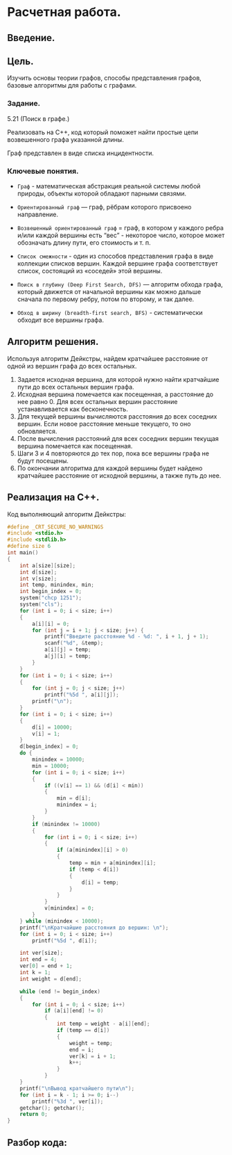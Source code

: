 # Расчетная работа.
## Введение.
## Цель.
Изучить основы теории графов, способы представления графов, базовые алгоритмы для работы с графами.
### Задание.
5.21 (Поиск в графе.)

Реализовать на C++, код который поможет найти простые цепи возвешенного графа указанной длины.

Граф представлен в виде списка инцидентности.

### Ключевые понятия.
- `Граф` - математическая абстракция реальной системы любой природы, объекты которой обладают парными связями.
- `Ориентированный граф` —  граф, рёбрам которого присвоено направление.
- `Возвешенный ориентированный граф` =  граф, в котором у каждого ребра и/или каждой вершины есть “вес” - некоторое число, которое может обозначать длину пути, его стоимость и т. п.
- `Список смежности` - один из способов представления графа в виде коллекции списков вершин. Каждой вершине графа соответствует список, состоящий из «соседей» этой вершины.

- `Поиск в глубину (Deep First Search, DFS)` — алгоритм обхода графа, который движется от начальной вершины как можно дальше сначала по первому ребру, потом по второму, и так далее.
- `Обход в ширину (breadth-first search, BFS)` - систематически обходит все вершины графа.
## Алгоритм решения.
Используя алгоритм Дейкстры, найдем кратчайшее расстояние от одной из вершин графа до всех остальных. 

1. Задается исходная вершина, для которой нужно найти кратчайшие пути до всех остальных вершин графа.
2. Исходная вершина помечается как посещенная, а расстояние до нее равно 0. Для всех остальных вершин расстояние устанавливается как бесконечность.
3. Для текущей вершины вычисляются расстояния до всех соседних вершин. Если новое расстояние меньше текущего, то оно обновляется.
4. После вычисления расстояний для всех соседних вершин текущая вершина помечается как посещенная.
5. Шаги 3 и 4 повторяются до тех пор, пока все вершины графа не будут посещены.
6. По окончании алгоритма для каждой вершины будет найдено кратчайшее расстояние от исходной вершины, а также путь до нее.

## Реализация на C++.
Код выполняющий алгоритм Дейкстры:
```c++
#define _CRT_SECURE_NO_WARNINGS
#include <stdio.h>
#include <stdlib.h>
#define size 6
int main()
{
    int a[size][size]; 
    int d[size];
    int v[size]; 
    int temp, minindex, min;
    int begin_index = 0;
    system("chcp 1251");
    system("cls");
    for (int i = 0; i < size; i++)
    {
        a[i][i] = 0;
        for (int j = i + 1; j < size; j++) {
            printf("Введите расстояние %d - %d: ", i + 1, j + 1);
            scanf("%d", &temp);
            a[i][j] = temp;
            a[j][i] = temp;
        }
    }
    for (int i = 0; i < size; i++)
    {
        for (int j = 0; j < size; j++)
            printf("%5d ", a[i][j]);
        printf("\n");
    }
    for (int i = 0; i < size; i++)
    {
        d[i] = 10000;
        v[i] = 1;
    }
    d[begin_index] = 0;
    do {
        minindex = 10000;
        min = 10000;
        for (int i = 0; i < size; i++)
        { 
            if ((v[i] == 1) && (d[i] < min))
            { 
                min = d[i];
                minindex = i;
            }
        }
        if (minindex != 10000)
        {
            for (int i = 0; i < size; i++)
            {
                if (a[minindex][i] > 0)
                {
                    temp = min + a[minindex][i];
                    if (temp < d[i])
                    {
                        d[i] = temp;
                    }
                }
            }
            v[minindex] = 0;
        }
    } while (minindex < 10000);
    printf("\nКратчайшие расстояния до вершин: \n");
    for (int i = 0; i < size; i++)
        printf("%5d ", d[i]);

    int ver[size]; 
    int end = 4; 
    ver[0] = end + 1; 
    int k = 1; 
    int weight = d[end]; 

    while (end != begin_index) 
    {
        for (int i = 0; i < size; i++) 
            if (a[i][end] != 0)  
            {
                int temp = weight - a[i][end]; 
                if (temp == d[i]) 
                {                 
                    weight = temp; 
                    end = i;       
                    ver[k] = i + 1; 
                    k++;
                }
            }
    }
    printf("\nВывод кратчайшего пути\n");
    for (int i = k - 1; i >= 0; i--)
        printf("%3d ", ver[i]);
    getchar(); getchar();
    return 0;
}
```
## Разбор кода:
